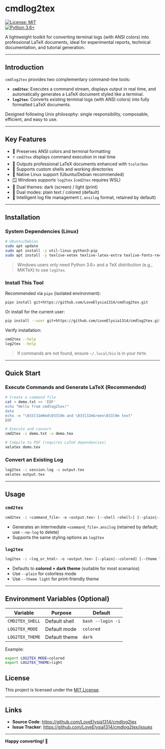 # cmdlog2tex

[![License: MIT](https://img.shields.io/badge/License-MIT-yellow.svg)](https://opensource.org/licenses/MIT)  
[![Python 3.6+](https://img.shields.io/badge/python-3.6+-blue.svg)](https://www.python.org/downloads/)

A lightweight toolkit for converting terminal logs (with ANSI colors) into professional LaTeX documents, ideal for experimental reports, technical documentation, and tutorial generation.

---

## Introduction

`cmdlog2tex` provides two complementary command-line tools:

- **`cmd2tex`**: Executes a command stream, displays output in real time, and automatically generates a LaTeX document styled like a terminal.
- **`log2tex`**: Converts existing terminal logs (with ANSI colors) into fully formatted LaTeX documents.

Designed following Unix philosophy: single responsibility, composable, efficient, and easy to use.

---

## Key Features

- 🎨 Preserves ANSI colors and terminal formatting  
- ⚡ `cmd2tex` displays command execution in real time  
- 📝 Outputs professional LaTeX documents enhanced with `tcolorbox`  
- 🔧 Supports custom shells and working directories  
- 🐧 Native Linux support (Ubuntu/Debian recommended)  
- 🪟 Windows supports `log2tex` (`cmd2tex` requires WSL)  
- 🌙 Dual themes: dark (screen) / light (print)  
- 🎯 Dual modes: plain text / colored (default)  
- 📁 Intelligent log file management (`.ansilog` format, retained by default)

---

## Installation

### System Dependencies (Linux)

```bash
# Ubuntu/Debian
sudo apt update
sudo apt install -y util-linux python3-pip
sudo apt install -y texlive-xetex texlive-latex-extra texlive-fonts-recommended
```

> Windows users only need Python 3.6+ and a TeX distribution (e.g., MiKTeX) to use `log2tex`.

### Install This Tool

Recommended via `pipx` (isolated environment):

```bash
pipx install git+https://github.com/LoveElysia1314/cmdlog2tex.git
```

Or install for the current user:

```bash
pip install --user git+https://github.com/LoveElysia1314/cmdlog2tex.git
```

Verify installation:

```bash
cmd2tex --help
log2tex --help
```

> If commands are not found, ensure `~/.local/bin` is in your `PATH`.

---

## Quick Start

### Execute Commands and Generate LaTeX (Recommended)

```bash
# Create a command file
cat > demo.txt << 'EOF'
echo "Hello from cmdlog2tex!"
date
echo -e "\033[31mRed\033[0m and \033[32mGreen\033[0m text"
EOF

# Execute and convert
cmd2tex -i demo.txt -o demo.tex

# Compile to PDF (requires LaTeX dependencies)
xelatex demo.tex
```

### Convert an Existing Log

```bash
log2tex -i session.log -o output.tex
xelatex output.tex
```

---

## Usage

### `cmd2tex`

```bash
cmd2tex -i <command_file> -o <output.tex> [--shell <shell>] [--plain|--colored] [--theme light|dark] [--no-log]
```

- Generates an intermediate `<command_file>.ansilog` (retained by default; use `--no-log` to delete)  
- Supports the same styling options as `log2tex`

### `log2tex`

```bash
log2tex -i <log_or_html> -o <output.tex> [--plain|--colored] [--theme light|dark]
```

- Defaults to **colored + dark theme** (suitable for most scenarios)  
- Use `--plain` for colorless mode  
- Use `--theme light` for print-friendly theme

---

## Environment Variables (Optional)

| Variable | Purpose | Default |
|----------|---------|---------|
| `CMD2TEX_SHELL` | Default shell | `bash --login -i` |
| `LOG2TEX_MODE` | Default mode | `colored` |
| `LOG2TEX_THEME` | Default theme | `dark` |

Example:

```bash
export LOG2TEX_MODE=colored
export LOG2TEX_THEME=light
```

## License

This project is licensed under the [MIT License](LICENSE).

---

## Links

- **Source Code**: https://github.com/LoveElysia1314/cmdlog2tex  
- **Issue Tracker**: https://github.com/LoveElysia1314/cmdlog2tex/issues  

---

**Happy converting! 🎉**